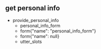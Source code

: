 ## get personal info
* provide_personal_info
  - personal_info_form
  - form{"name": "personal_info_form"}
  - form{"name": null}
  - utter_slots